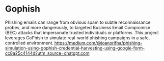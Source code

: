 # Gophish
Phishing emails can range from obvious spam to subtle reconnaissance probes, and more dangerously, to targeted Business Email Compromise (BEC) attacks that impersonate trusted individuals or platforms.  This project leverages GoPhish to simulate real-world phishing campaigns in a safe, controlled environment.
https://medium.com/@joanorifha/phishing-simulation-using-gophish-credential-harvesting-using-google-form-cc8a25c4144d?utm_source=chatgpt.com
